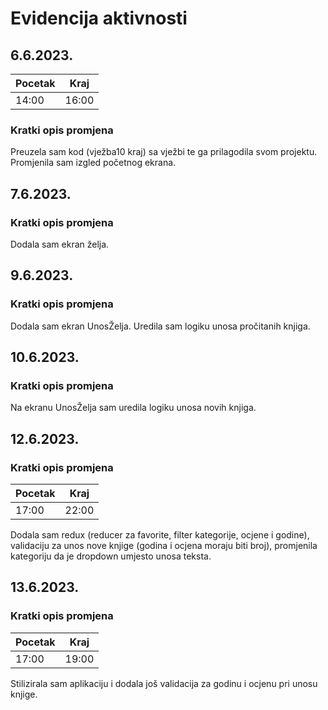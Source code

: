 # Evidencija aktivnosti
## 6.6.2023.
Pocetak | Kraj
------- | ----
14:00   | 16:00
### Kratki opis promjena
Preuzela sam kod (vježba10 kraj) sa vježbi te ga prilagodila svom projektu. Promjenila sam izgled početnog ekrana.

## 7.6.2023.
### Kratki opis promjena
Dodala sam ekran želja.

## 9.6.2023.
### Kratki opis promjena
Dodala sam ekran UnosŽelja. Uredila sam logiku unosa pročitanih knjiga. 

## 10.6.2023.
### Kratki opis promjena
Na ekranu UnosŽelja sam uredila logiku unosa novih knjiga.


## 12.6.2023.
### Kratki opis promjena
Pocetak | Kraj
------- | ----
17:00   | 22:00
Dodala sam redux (reducer za favorite, filter kategorije, ocjene i godine), validaciju za unos nove knjige (godina i ocjena moraju biti broj), promjenila kategoriju da je dropdown umjesto unosa teksta.


## 13.6.2023.
### Kratki opis promjena
Pocetak | Kraj
------- | ----
17:00   | 19:00
Stilizirala sam aplikaciju i dodala još validacija za godinu i ocjenu pri unosu knjige.